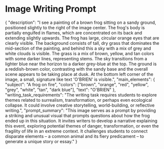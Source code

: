 # Image Writing Prompt

{
  "description": "I see a painting of a brown frog sitting on a sandy ground, positioned slightly to the right of the image center. The frog's body is partially engulfed in flames, which are concentrated on its back and extending slightly upwards. The frog has large, circular orange eyes that are clearly visible. The background consists of tall, dry grass that dominates the mid-section of the painting, and behind this a sky with a mix of grey and white clouds is visible. The grass is a mix of brown, yellow, and tan colors with some darker lines, representing stems. The sky transitions from a lighter blue near the horizon to a darker grey-blue at the top. The ground is a reddish-brown color, contrasting with the sandy base and the overall scene appears to be taking place at dusk. At the bottom left corner of the image, a small, signature like text 'O'BRIEN' is visible.",
  "main_elements": {
    "subject": "A frog on fire",
    "colors": ["brown", "orange", "red", "yellow", "grey", "white", "tan", "dark blue"],
     "text": "O'BRIEN"
    },
 "writing_task_requirements": "The writing task requires students to explore themes related to surrealism, transformation, or perhaps even ecological collapse. It could involve creative storytelling, world-building, or reflective writing.",
  "prompt_summary": "This image serves as a prompt by providing a striking and unusual visual that prompts questions about how the frog ended up in this situation. It invites writers to develop a narrative explaining this event, exploring potential themes of danger, transformation, or even the fragility of life in an extreme context. It challenges students to connect disparate elements – a common animal and its fiery predicament – to generate a unique story or essay."
}